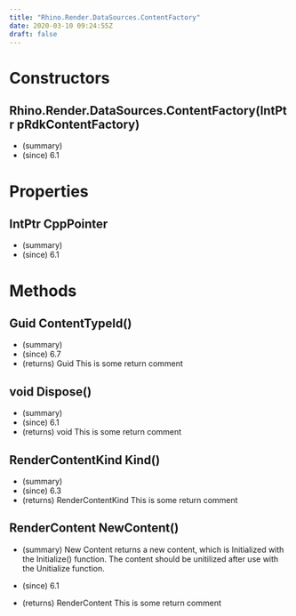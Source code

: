 ```yaml
---
title: "Rhino.Render.DataSources.ContentFactory"
date: 2020-03-10 09:24:55Z
draft: false
---
```


# Constructors
## Rhino.Render.DataSources.ContentFactory(IntPtr pRdkContentFactory)
- (summary) 
- (since) 6.1
# Properties
## IntPtr CppPointer
- (summary) 
- (since) 6.1
# Methods
## Guid ContentTypeId()
- (summary) 
- (since) 6.7
- (returns) Guid This is some return comment
## void Dispose()
- (summary) 
- (since) 6.1
- (returns) void This is some return comment
## RenderContentKind Kind()
- (summary) 
- (since) 6.3
- (returns) RenderContentKind This is some return comment
## RenderContent NewContent()
- (summary) 
     New Content returns a new content, which is Initialized with the Initialize() function.
     The content should be unitilized after use with the Unitialize function.
     
- (since) 6.1
- (returns) RenderContent This is some return comment
